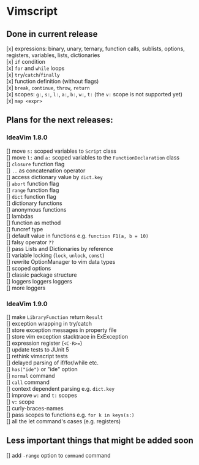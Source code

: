 # Vimscript
## Done in current release
[x] expressions: binary, unary, ternary, function calls, sublists, options, registers, variables, lists, dictionaries  
[x] `if` condition  
[x] `for` and `while` loops  
[x] `try`/`catch`/`finally`  
[x] function definition (without flags)  
[x] `break`, `continue`, `throw`, `return`  
[x] scopes: `g:`, `s:`, `l:`, `a:`, `b:`, `w:`, `t:` (the `v:` scope is not supported yet)  
[x] `map <expr>`

## Plans for the next releases:
### IdeaVim 1.8.0

[] move `s:` scoped variables to `Script` class  
[] move `l:` and `a:` scoped variables to the `FunctionDeclaration` class  
[] `closure` function flag  
[] `..` as concatenation operator    
[] access dictionary value by `dict.key`  
[] `abort` function flag  
[] `range` function flag  
[] `dict` function flag  
[] dictionary functions  
[] anonymous functions  
[] lambdas  
[] function as method  
[] funcref type  
[] default value in functions e.g. `function F1(a, b = 10)`  
[] falsy operator `??`  
[] pass Lists and Dictionaries by reference  
[] variable locking (`lock`, `unlock`, `const`)  
[] rewrite OptionManager to vim data types  
[] scoped options  
[] classic package structure  
[] loggers loggers loggers  
[] more loggers

### IdeaVim 1.9.0   
  
[] make `LibraryFunction` return `Result`  
[] exception wrapping in try/catch  
[] store exception messages in property file  
[] store vim exception stacktrace in ExException  
[] expression register (`<C-R>=`)  
[] update tests to JUnit 5  
[] rethink vimscript tests  
[] delayed parsing of if/for/while etc.  
[] `has("ide")` or "ide" option  
[] `normal` command  
[] `call` command  
[] context dependent parsing e.g. `dict.key`  
[] improve `w:` and `t:` scopes  
[] `v:` scope  
[] curly-braces-names  
[] pass scopes to functions e.g. `for k in keys(s:)`  
[] all the let command's cases (e.g. registers)  
  
## Less important things that might be added soon  
  
[] add `-range` option to `command` command  